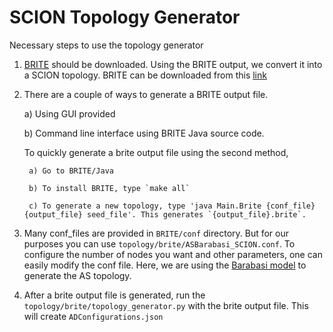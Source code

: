 SCION Topology Generator
========================

Necessary steps to use the topology generator

1. [BRITE](http://www.cs.bu.edu/brite/) should be downloaded. Using the BRITE output, we convert it into a SCION topology. BRITE can be downloaded from this [link](http://www.cs.bu.edu/brite/download.html)

2. There are a couple of ways to generate a BRITE output file.

	a) Using GUI provided

	b) Command line interface using BRITE Java source code.

	To quickly generate a brite output file using the second method,

		a) Go to BRITE/Java

		b) To install BRITE, type `make all`

		c) To generate a new topology, type 'java Main.Brite {conf_file} {output_file} seed_file'. This generates `{output_file}.brite`. 

3. Many conf_files are provided in `BRITE/conf` directory. But for our purposes you can use `topology/brite/ASBarabasi_SCION.conf`. To configure the number of nodes you want and other parameters, one can easily modify the conf file. Here, we are using the [Barabasi model](http://en.wikipedia.org/wiki/Barab%C3%A1si%E2%80%93Albert_model) to generate the AS topology.

4. After a brite output file is generated, run the `topology/brite/topology_generator.py` with the brite output file. This will create `ADConfigurations.json`